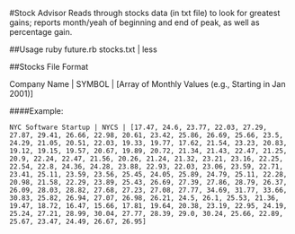 #Stock Advisor
Reads through stocks data (in txt file) to look for greatest gains; reports month/yeah of beginning and end of peak, as well as percentage gain.

##Usage
    ruby future.rb stocks.txt | less
    
##Stocks File Format

Company Name | SYMBOL | [Array of Monthly Values (e.g., Starting in Jan 2001)]

####Example:

    NYC Software Startup | NYCS | [17.47, 24.6, 23.77, 22.03, 27.29, 27.87, 29.41, 26.66, 22.98, 20.61, 23.42, 25.86, 26.69, 25.66, 23.5, 24.29, 21.05, 20.51, 22.03, 19.33, 19.77, 17.62, 21.54, 23.23, 20.83, 19.12, 19.15, 19.57, 20.67, 19.89, 20.72, 21.34, 21.43, 22.47, 21.25, 20.9, 22.24, 22.47, 21.56, 20.26, 21.24, 21.32, 23.21, 23.16, 22.25, 22.54, 22.8, 24.36, 24.28, 23.88, 22.93, 22.03, 23.06, 23.59, 22.71, 23.41, 25.11, 23.59, 23.56, 25.45, 24.05, 25.89, 24.79, 25.11, 22.28, 20.98, 21.58, 22.29, 23.89, 25.43, 26.69, 27.39, 27.86, 28.79, 26.37, 26.09, 28.03, 28.82, 27.68, 27.23, 27.08, 27.77, 34.69, 31.77, 33.66, 30.83, 25.82, 26.94, 27.07, 26.98, 26.21, 24.5, 26.1, 25.53, 21.36, 19.47, 18.72, 16.47, 15.66, 17.81, 19.64, 20.38, 23.19, 22.95, 24.19, 25.24, 27.21, 28.99, 30.04, 27.77, 28.39, 29.0, 30.24, 25.66, 22.89, 25.67, 23.47, 24.49, 26.67, 26.95]